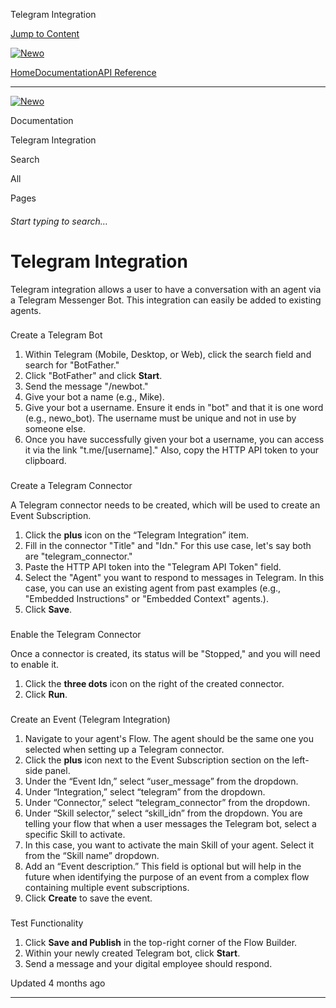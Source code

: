 Telegram Integration

[Jump to Content](#content)

[![Newo](https://files.readme.io/895bdeef8322f081f6d0f4507a17e414930dfddfddf1de452f458dc00698ca84-small-svgviewer-png-output_9.png)](/)

[Home](/)[Documentation](/docs)[API Reference](/reference)

* * *

[![Newo](https://files.readme.io/895bdeef8322f081f6d0f4507a17e414930dfddfddf1de452f458dc00698ca84-small-svgviewer-png-output_9.png)](/)

Documentation

Telegram Integration

Search

All

Pages

###### Start typing to search…

# Telegram Integration

Telegram integration allows a user to have a conversation with an agent via a Telegram Messenger Bot. This integration can easily be added to existing agents.

### 

Create a Telegram Bot

[](#create-a-telegram-bot)

1.  Within Telegram (Mobile, Desktop, or Web), click the search field and search for "BotFather."
2.  Click "BotFather" and click **Start**.
3.  Send the message "/newbot."
4.  Give your bot a name (e.g., Mike).
5.  Give your bot a username. Ensure it ends in "bot" and that it is one word (e.g., newo\_bot). The username must be unique and not in use by someone else.
6.  Once you have successfully given your bot a username, you can access it via the link "t.me/\[username\]." Also, copy the HTTP API token to your clipboard.

### 

Create a Telegram Connector

[](#create-a-telegram-connector)

A Telegram connector needs to be created, which will be used to create an Event Subscription.

1.  Click the **plus** icon on the “Telegram Integration” item.
2.  Fill in the connector "Title" and "Idn." For this use case, let's say both are "telegram\_connector."
3.  Paste the HTTP API token into the "Telegram API Token" field.
4.  Select the "Agent" you want to respond to messages in Telegram. In this case, you can use an existing agent from past examples (e.g., "Embedded Instructions" or "Embedded Context" agents.).
5.  Click **Save**.

### 

Enable the Telegram Connector

[](#enable-the-telegram-connector)

Once a connector is created, its status will be "Stopped," and you will need to enable it.

1.  Click the **three dots** icon on the right of the created connector.
2.  Click **Run**.

### 

Create an Event (Telegram Integration)

[](#create-an-event-telegram-integration)

1.  Navigate to your agent's Flow. The agent should be the same one you selected when setting up a Telegram connector.
2.  Click the **plus** icon next to the Event Subscription section on the left-side panel.
3.  Under the “Event Idn,” select “user\_message” from the dropdown.
4.  Under “Integration,” select “telegram” from the dropdown.
5.  Under “Connector,” select “telegram\_connector” from the dropdown.
6.  Under “Skill selector,” select “skill\_idn” from the dropdown. You are telling your flow that when a user messages the Telegram bot, select a specific Skill to activate.
7.  In this case, you want to activate the main Skill of your agent. Select it from the “Skill name” dropdown.
8.  Add an “Event description.” This field is optional but will help in the future when identifying the purpose of an event from a complex flow containing multiple event subscriptions.
9.  Click **Create** to save the event.

### 

Test Functionality

[](#test-functionality)

1.  Click **Save and Publish** in the top-right corner of the Flow Builder.
2.  Within your newly created Telegram bot, click **Start**.
3.  Send a message and your digital employee should respond.

Updated 4 months ago

* * *
